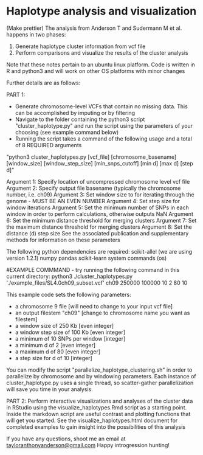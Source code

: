 # Haplotype analysis and visualization 

(Make prettier)
The analysis from Anderson T and Sudermann M et al. happens in two phases:

1) Generate haplotype cluster information from vcf file
2) Perform comparisons and visualize the results of the cluster analysis

Note that these notes pertain to an ubuntu linux platform. Code is written in R and python3 and will work on other OS platforms with minor changes

Further details are as follows:

PART 1:
- Generate chromosome-level VCFs that contain no missing data. This can be accomplished by imputing or by filtering
- Navigate to the folder containing the python3 script "cluster_haplotype.py" and run the script using the parameters of your choosing (see example command below)
- Running the script takes a command of the following usage and a total of 8 REQUIRED arguments

"python3 cluster_haplotypes.py [vcf_file] [chromosome_basename] [window_size] [window_step_size] [min_snps_cutoff] [min d] [max d] [step d]"

Argument 1: Specify location of uncompressed chromosome level vcf file
Argument 2: Specify output file basename (typically the chromosome number, i.e. ch09)
Argument 3: Set window size to for iterating through the genome - MUST BE AN EVEN NUMBER
Argument 4: Set step size for window iterations
Argument 5: Set the minimum number of SNPs in each window in order to perform calculations, otherwise outputs NaN
Argument 6: Set the minimum distance threshold for merging clusters
Argument 7: Set the maximum distance threshold for merging clusters
Argument 8: Set the distance (d) step size
See the associated publication and supplementary methods for information on these parameters

The following python dependencies are required:
scikit-allel (we are using version 1.2.1)
numpy
pandas
scikit-learn
system commands (os)

#EXAMPLE COMMMAND - try running the following command in this current directory:
python3 ./cluster_haplotypes.py './example_files/SL4.0ch09_subset.vcf' ch09 250000 100000 10 2 80 10

This example code sets the following parameters:
- a chromosome 9 file [will need to change to your input vcf file]
- an output filestem "ch09" [change to chromosome name you want as filestem]
- a window size of 250 Kb [even integer]
- a window step size of 100 Kb [even integer]
- a minimum of 10 SNPs per window [integer]
- a minimum d of 2 [even integer]
- a maximum d of 80 [even integer]
- a step size for d of 10 [integer]

You can modify the script "parallelize_haplotype_clustering.sh" in order to parallelize by chromosome and by windowing parameters.
Each instance of cluster_haplotype.py uses a single thread, so scatter-gather parallelization will save you time in your analysis.

PART 2:
Perform interactive visualizations and analyses of the cluster data in RStudio using the visualize_haplotypes.Rmd script as a starting point.
Inside the markdown script are useful contrast and plotting functions that will get you started.
See the visualize_haplotypes.html document for completed examples to gain insight into the possibilities of this analysis

If you have any questions, shoot me an email at tayloranthonyanderson@gmail.com
Happy introgression hunting!


